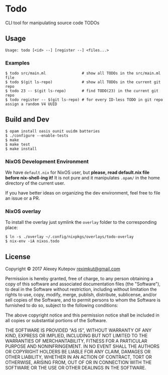 # Todo

CLI tool for manipulating source code TODOs

## Usage ##

```
Usage: todo [<id> --] [register --] <files...>
```

### Examples

```console
$ todo src/main.ml                # show all TODOs in the src/main.ml file
$ todo $(git ls-repo)             # show all TODOs in the current git repo
$ todo 23 -- $(git ls-repo)       # find TODO(23) in the current git repo
$ todo register -- $(git ls-repo) # for every ID-less TODO in git repo assign a random V4 UUID
```

## Build and Dev ##

```console
$ opam install oasis ounit uuidm batteries
$ ./configure --enable-tests
$ make
$ make test
$ make install
```

### NixOS Development Environment ###

We have `default.nix` for NixOS user, but **please, read default.nix
file before nix-shell-ing it!** It is not pure and it manipulates
`.opam/` in the home directory of the current user.

If you have better ideas on organizing the dev environment, feel free
to file an issue or a PR.

### NixOS overlay ###

To install the overlay just symlink the `overlay` folder to the
corresponding place:

```console
$ ln -s ./overlay ~/.config/nixpkgs/overlays/todo-overlay
$ nix-env -iA nixos.todo
```

## License ##

Copyright © 2017 Alexey Kutepov <reximkut@gmail.com>

Permission is hereby granted, free of charge, to any person obtaining
a copy of this software and associated documentation files (the
"Software"), to deal in the Software without restriction, including
without limitation the rights to use, copy, modify, merge, publish,
distribute, sublicense, and/or sell copies of the Software, and to
permit persons to whom the Software is furnished to do so, subject to
the following conditions:

The above copyright notice and this permission notice shall be
included in all copies or substantial portions of the Software.

THE SOFTWARE IS PROVIDED "AS IS", WITHOUT WARRANTY OF ANY KIND,
EXPRESS OR IMPLIED, INCLUDING BUT NOT LIMITED TO THE WARRANTIES OF
MERCHANTABILITY, FITNESS FOR A PARTICULAR PURPOSE AND
NONINFRINGEMENT. IN NO EVENT SHALL THE AUTHORS OR COPYRIGHT HOLDERS BE
LIABLE FOR ANY CLAIM, DAMAGES OR OTHER LIABILITY, WHETHER IN AN ACTION
OF CONTRACT, TORT OR OTHERWISE, ARISING FROM, OUT OF OR IN CONNECTION
WITH THE SOFTWARE OR THE USE OR OTHER DEALINGS IN THE SOFTWARE.

